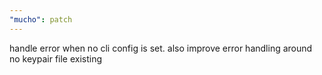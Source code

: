 ```yaml
---
"mucho": patch
---
```


handle error when no cli config is set. also improve error handling around no
keypair file existing
